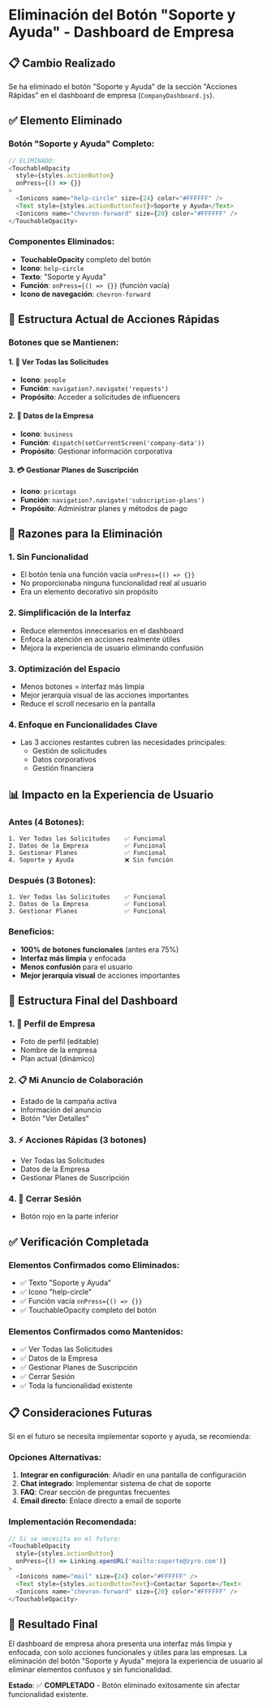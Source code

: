 # Eliminación del Botón "Soporte y Ayuda" - Dashboard de Empresa

## 📋 Cambio Realizado

Se ha eliminado el botón "Soporte y Ayuda" de la sección "Acciones Rápidas" en el dashboard de empresa (`CompanyDashboard.js`).

## ✅ Elemento Eliminado

### Botón "Soporte y Ayuda" Completo:
```javascript
// ELIMINADO:
<TouchableOpacity 
  style={styles.actionButton}
  onPress={() => {}}
>
  <Ionicons name="help-circle" size={24} color="#FFFFFF" />
  <Text style={styles.actionButtonText}>Soporte y Ayuda</Text>
  <Ionicons name="chevron-forward" size={20} color="#FFFFFF" />
</TouchableOpacity>
```

### Componentes Eliminados:
- **TouchableOpacity** completo del botón
- **Icono**: `help-circle`
- **Texto**: "Soporte y Ayuda"
- **Función**: `onPress={() => {}}` (función vacía)
- **Icono de navegación**: `chevron-forward`

## 📱 Estructura Actual de Acciones Rápidas

### Botones que se Mantienen:

#### 1. 👥 **Ver Todas las Solicitudes**
- **Icono**: `people`
- **Función**: `navigation?.navigate('requests')`
- **Propósito**: Acceder a solicitudes de influencers

#### 2. 🏢 **Datos de la Empresa**
- **Icono**: `business`
- **Función**: `dispatch(setCurrentScreen('company-data'))`
- **Propósito**: Gestionar información corporativa

#### 3. 💳 **Gestionar Planes de Suscripción**
- **Icono**: `pricetags`
- **Función**: `navigation?.navigate('subscription-plans')`
- **Propósito**: Administrar planes y métodos de pago

## 🎯 Razones para la Eliminación

### 1. **Sin Funcionalidad**
- El botón tenía una función vacía `onPress={() => {}}`
- No proporcionaba ninguna funcionalidad real al usuario
- Era un elemento decorativo sin propósito

### 2. **Simplificación de la Interfaz**
- Reduce elementos innecesarios en el dashboard
- Enfoca la atención en acciones realmente útiles
- Mejora la experiencia de usuario eliminando confusión

### 3. **Optimización del Espacio**
- Menos botones = interfaz más limpia
- Mejor jerarquía visual de las acciones importantes
- Reduce el scroll necesario en la pantalla

### 4. **Enfoque en Funcionalidades Clave**
- Las 3 acciones restantes cubren las necesidades principales:
  - Gestión de solicitudes
  - Datos corporativos
  - Gestión financiera

## 📊 Impacto en la Experiencia de Usuario

### Antes (4 Botones):
```
1. Ver Todas las Solicitudes    ✅ Funcional
2. Datos de la Empresa          ✅ Funcional  
3. Gestionar Planes             ✅ Funcional
4. Soporte y Ayuda              ❌ Sin función
```

### Después (3 Botones):
```
1. Ver Todas las Solicitudes    ✅ Funcional
2. Datos de la Empresa          ✅ Funcional
3. Gestionar Planes             ✅ Funcional
```

### Beneficios:
- **100% de botones funcionales** (antes era 75%)
- **Interfaz más limpia** y enfocada
- **Menos confusión** para el usuario
- **Mejor jerarquía visual** de acciones importantes

## 🔄 Estructura Final del Dashboard

### 1. 📸 **Perfil de Empresa**
- Foto de perfil (editable)
- Nombre de la empresa
- Plan actual (dinámico)

### 2. 📋 **Mi Anuncio de Colaboración**
- Estado de la campaña activa
- Información del anuncio
- Botón "Ver Detalles"

### 3. ⚡ **Acciones Rápidas** (3 botones)
- Ver Todas las Solicitudes
- Datos de la Empresa
- Gestionar Planes de Suscripción

### 4. 🔴 **Cerrar Sesión**
- Botón rojo en la parte inferior

## ✅ Verificación Completada

### Elementos Confirmados como Eliminados:
- ✅ Texto "Soporte y Ayuda"
- ✅ Icono "help-circle"
- ✅ Función vacía `onPress={() => {}}`
- ✅ TouchableOpacity completo del botón

### Elementos Confirmados como Mantenidos:
- ✅ Ver Todas las Solicitudes
- ✅ Datos de la Empresa
- ✅ Gestionar Planes de Suscripción
- ✅ Cerrar Sesión
- ✅ Toda la funcionalidad existente

## 📋 Consideraciones Futuras

Si en el futuro se necesita implementar soporte y ayuda, se recomienda:

### Opciones Alternativas:
1. **Integrar en configuración**: Añadir en una pantalla de configuración
2. **Chat integrado**: Implementar sistema de chat de soporte
3. **FAQ**: Crear sección de preguntas frecuentes
4. **Email directo**: Enlace directo a email de soporte

### Implementación Recomendada:
```javascript
// Si se necesita en el futuro:
<TouchableOpacity 
  style={styles.actionButton}
  onPress={() => Linking.openURL('mailto:soporte@zyro.com')}
>
  <Ionicons name="mail" size={24} color="#FFFFFF" />
  <Text style={styles.actionButtonText}>Contactar Soporte</Text>
  <Ionicons name="chevron-forward" size={20} color="#FFFFFF" />
</TouchableOpacity>
```

## 🎉 Resultado Final

El dashboard de empresa ahora presenta una interfaz más limpia y enfocada, con solo acciones funcionales y útiles para las empresas. La eliminación del botón "Soporte y Ayuda" mejora la experiencia de usuario al eliminar elementos confusos y sin funcionalidad.

**Estado**: ✅ **COMPLETADO** - Botón eliminado exitosamente sin afectar funcionalidad existente.